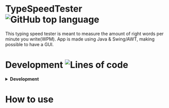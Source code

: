 # TypeSpeedTester <img alt="GitHub top language" src="https://img.shields.io/github/languages/top/giteneaxharau/TypeSpeedTester?style=for-the-badge">

This typing speed tester is meant to measure the amount of right words per minute you write(WPM). App is made using Java & Swing/AWT, making possible to have a GUI.

# Development ![Lines of code](https://img.shields.io/tokei/lines/github.com/giteneaxharau/TypeSpeedTester?style=for-the-badge)

<details><summary><b>Development</b></summary>
       
1. Downloaded 1000 most used words in the english lexicon
2. Made a `FileReader` and `BufferedReader`. 
       Put them in an ArrayList and a While loop to add the new words in said ArrayList.
       Enclosed it in a Try & catch.
3. Made the GUI using `JComponents`.
4. Coded the functionality of the `JTextPane`.
       Using `.addKeyListener()`.
       We measure the index of the spaces.
       We validate the words.
       Else we listen to each character and add a red highlight if it is incorrect 
           and a green one for the opposite.
       If `spacePresses` are equal to the sublist `targetWords` we pop up a `JOptionPane` with the results 
           and reset everything so you can play again. Using Function `endGame`
5. Added the functionality of the `JButton`.
       It pops up a JOption pane promting for the amount of words.
       It starts the time, shuffles the ArrayList using `Collections.shuffle()` 
       Creates a sublist based on user input.
       Sets the 'textPane' uneditable and forces focus on it.
       Disables the button so you cant restart the game.
       Disables Backspace using Function `disableKeys` as not to mess with indexing of characters.
6. Styled GUI.
7. Fixed Bugs.
</details>

# How to use 
    

